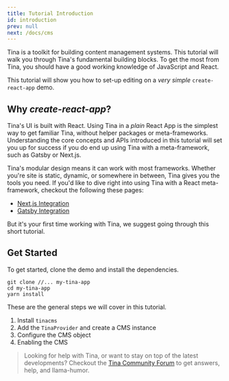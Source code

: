 ```yaml
---
title: Tutorial Introduction
id: introduction
prev: null
next: /docs/cms
---
```


Tina is a toolkit for building content management systems. This tutorial will walk you through Tina's fundamental building blocks. To get the most from Tina, you should have a good working knowledge of JavaScript and React.

This tutorial will show you how to set-up editing on a _very simple_ `create-react-app` demo.

## Why _create-react-app_?

Tina's UI is built with React. Using Tina in a _plain_ React App is the simplest way to get familiar Tina, without helper packages or meta-frameworks. Understanding the core concepts and APIs introduced in this tutorial will set you up for success if you do end up using Tina with a meta-framework, such as Gatsby or Next.js.

Tina's modular design means it can work with most frameworks. Whether you're site is static, dynamic, or somewhere in between, Tina gives you the tools you need. If you'd like to dive right into using Tina with a React meta-framework, checkout the following these pages:

- [Next.js Integration](/docs/integrations/nextjs)
- [Gatsby Integration](/docs/integrations/gatsby)

But it's your first time working with Tina, we suggest going through this short tutorial.

## Get Started

To get started, clone the demo and install the dependencies.

```
git clone //... my-tina-app
cd my-tina-app
yarn install
```

These are the general steps we will cover in this tutorial.

1. Install `tinacms`
2. Add the `TinaProvider` and create a CMS instance
3. Configure the CMS object
4. Enabling the CMS

> Looking for help with Tina, or want to stay on top of the latest developments? Checkout the [Tina Community Forum](https://community.tinacms.org/) to get answers, help, and llama-humor.
